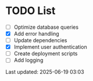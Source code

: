 # TODO List

- [ ] Optimize database queries
- [x] Add error handling
- [ ] Update dependencies
- [x] Implement user authentication
- [ ] Create deployment scripts
- [ ] Add logging

Last updated: 2025-06-19 03:03
